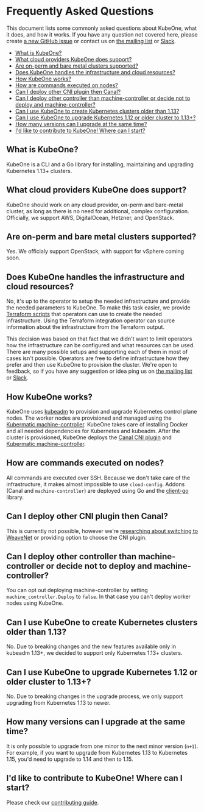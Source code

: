 # Frequently Asked Questions

This document lists some commonly asked questions about KubeOne, what it does, and how it works. If you have any question not covered here, please create [a new GitHub issue](https://github.com/kubermatic/kubeone/issues) or contact us on [the mailing list](https://groups.google.com/forum/#!forum/loodse-dev) or [Slack](http://slack.kubermatic.io/).

- [What is KubeOne?](#what-is-kubeone-)
- [What cloud providers KubeOne does support?](#what-cloud-providers-kubeone-does-support-)
- [Are on-perm and bare metal clusters supported?](#are-on-perm-and-bare-metal-clusters-supported-)
- [Does KubeOne handles the infrastructure and cloud resources?](#does-kubeone-handles-the-infrastructure-and-cloud-resources-)
- [How KubeOne works?](#how-kubeone-works-)
- [How are commands executed on nodes?](#how-are-commands-executed-on-nodes-)
- [Can I deploy other CNI plugin then Canal?](#can-i-deploy-other-cni-plugin-then-canal-)
- [Can I deploy other controller than machine-controller or decide not to deploy and machine-controller?](#can-i-deploy-other-controller-than-machine-controller-or-decide-not-to-deploy-and-machine-controller-)
- [Can I use KubeOne to create Kubernetes clusters older than 1.13?](#can-i-use-kubeone-to-create-kubernetes-clusters-older-than-113-)
- [Can I use KubeOne to upgrade Kubernetes 1.12 or older cluster to 1.13+?](#can-i-use-kubeone-to-upgrade-kubernetes-112-or-older-cluster-to-113--)
- [How many versions can I upgrade at the same time?](#how-many-versions-can-i-upgrade-at-the-same-time-)
- [I'd like to contribute to KubeOne! Where can I start?](#i-d-like-to-contribute-to-kubeone--where-can-i-start-)

## What is KubeOne?

KubeOne is a CLI and a Go library for installing, maintaining and upgrading Kubernetes 1.13+ clusters.

## What cloud providers KubeOne does support?

KubeOne should work on any cloud provider, on-perm and bare-metal cluster, as long as there is no need for additional, complex configuration. Officially, we support AWS, DigitalOcean, Hetzner, and OpenStack.

## Are on-perm and bare metal clusters supported?

Yes. We officialy support OpenStack, with support for vSphere coming soon.

## Does KubeOne handles the infrastructure and cloud resources?

No, it's up to the operator to setup the needed infrastructure and provide the needed parameters to KubeOne. To make this task easier, we provide [Terraform scripts](http://github.com/kubermatic/kubeone/tree/master/examples/terraform) that operators can use to create the needed infrastructure. Using the Terraform integration operator can source information about the infrastructure from the Terraform output.

This decision was based on that fact that we didn't want to limit operators how the infrastructure can be configured and what resources can be used. There are many possible setups and supporting each of them in most of cases isn't possible. Operators are free to define infrastructure how they prefer and then use KubeOne to provision the cluster. We're open to feedback, so if you have any suggestion or idea ping us on [the mailing list](https://groups.google.com/forum/#!forum/loodse-dev) or [Slack](http://slack.kubermatic.io/).

## How KubeOne works?

KubeOne uses [kubeadm](https://github.com/kubernetes/kubeadm) to provision and upgrade Kubernetes control plane nodes. The worker nodes are provisioned and managed using the [Kubermatic machine-controller](https://github.com/kubermatic/machine-controller). KubeOne takes care of installing Docker and all needed dependencies for Kubernetes and kubeadm. After the cluster is provisioned, KubeOne deploys the [Canal CNI plugin](https://github.com/projectcalico/canal) and [Kubermatic machine-controller](https://github.com/kubermatic/machine-controller).

## How are commands executed on nodes?

All commands are executed over SSH. Because we don't take care of the infrastructure, it makes almost impossible to use `cloud-config`. Addons (Canal and `machine-controller`) are deployed using Go and the [client-go](https://github.com/kubernetes/client-go) library.

## Can I deploy other CNI plugin then Canal?

This is currently not possible, however we're [researching about switching to WeaveNet](https://github.com/kubermatic/kubeone/issues/256) or providing option to choose the CNI plugin.

## Can I deploy other controller than machine-controller or decide not to deploy and machine-controller?

You can opt out deploying machine-controller by setting `machine_controller.Deploy` to `false`. In that case you can't deploy worker nodes using KubeOne.

## Can I use KubeOne to create Kubernetes clusters older than 1.13?

No. Due to breaking changes and the new features available only in kubeadm 1.13+, we decided to support only Kubernetes 1.13+ clusters.

## Can I use KubeOne to upgrade Kubernetes 1.12 or older cluster to 1.13+?

No. Due to breaking changes in the upgrade process, we only support upgrading from Kubernetes 1.13 to newer.

## How many versions can I upgrade at the same time?

It is only possible to upgrade from one minor to the next minor version (`n+1`). For example, if you want to upgrade from Kubernetes 1.13 to Kubernetes 1.15, you'd need to upgrade to 1.14 and then to 1.15.

## I'd like to contribute to KubeOne! Where can I start?

Please check our [contributing guide](CONTRIBUTING.md).
